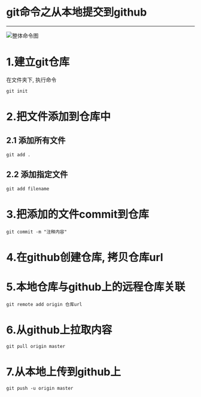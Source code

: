 # git命令之从本地提交到github
---

![整体命令图]("./images/git-push-command-1.png")

# 1.建立git仓库

在文件夹下, 执行命令
```
git init
```

# 2.把文件添加到仓库中

## 2.1 添加所有文件

```
git add .
```

## 2.2 添加指定文件

```
git add filename
```

# 3.把添加的文件commit到仓库

```
git commit -m "注释内容"
```

# 4.在github创建仓库, 拷贝仓库url

# 5.本地仓库与github上的远程仓库关联

```
git remote add origin 仓库url
```

# 6.从github上拉取内容

```
git pull origin master
```

# 7.从本地上传到github上

```
git push -u origin master
```
